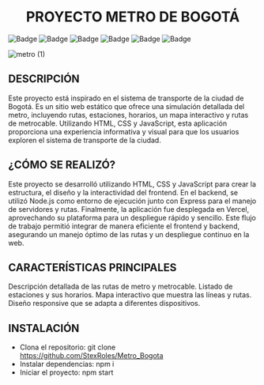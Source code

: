 <h1 align="center">PROYECTO METRO DE BOGOTÁ</h1>

![Badge](https://img.shields.io/badge/JavaScript-323330?style=for-the-badge&logo=javascript&logoColor=F7DF1E)
![Badge](https://img.shields.io/badge/Node.js-43853D?style=for-the-badge&logo=node.js&logoColor=white)
![Badge](https://img.shields.io/badge/CSS3-1572B6?style=for-the-badge&logo=css3&logoColor=white)
![Badge](https://img.shields.io/badge/HTML5-E34F26?style=for-the-badge&logo=html5&logoColor=white)
![Badge](https://img.shields.io/badge/Express.js-404D59?style=for-the-badge)
![Badge](https://img.shields.io/badge/Visual_Studio_Code-0078D4?style=for-the-badge&logo=visual%20studio%20code&logoColor=white)

![metro (1)](https://github.com/user-attachments/assets/b1ebeeb5-8ae8-4b70-a5f6-55e2bd7ed913)


<h2 align="left">DESCRIPCIÓN</h2>

Este proyecto está inspirado en el sistema de transporte de la ciudad de Bogotá. Es un sitio web estático que ofrece una simulación detallada del metro, incluyendo rutas, estaciones, horarios, un mapa interactivo y rutas de metrocable. Utilizando HTML, CSS y JavaScript, esta aplicación proporciona una experiencia informativa y visual para que los usuarios exploren el sistema de transporte de la ciudad.

<h2 align="left">¿CÓMO SE REALIZÓ?</h2>
Este proyecto se desarrolló utilizando HTML, CSS y JavaScript para crear la estructura, el diseño y la interactividad del frontend. En el backend, se utilizó Node.js como entorno de ejecución junto con Express para el manejo de servidores y rutas. Finalmente, la aplicación fue desplegada en Vercel, aprovechando su plataforma para un despliegue rápido y sencillo. Este flujo de trabajo permitió integrar de manera eficiente el frontend y backend, asegurando un manejo óptimo de las rutas y un despliegue continuo en la web.  

<h2 align="left">CARACTERÍSTICAS PRINCIPALES</h2>
Descripción detallada de las rutas de metro y metrocable.
Listado de estaciones y sus horarios.
Mapa interactivo que muestra las líneas y rutas.
Diseño responsive que se adapta a diferentes dispositivos.

<h2 align="left">INSTALACIÓN</h2>


- Clona el repositorio: git clone https://github.com/StexRoles/Metro_Bogota
- Instalar dependencias: npm i
-  Iniciar el proyecto: npm start
